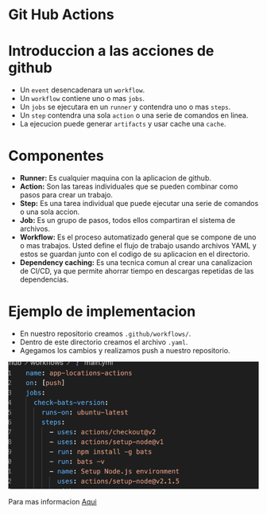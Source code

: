 # Git Hub Actions

# Introduccion a las acciones de github
* Un `event` desencadenara un `workflow`.
* Un `workflow` contiene uno o mas `jobs`.
* Un `jobs` se ejecutara en un `runner` y contendra uno o mas `steps`.
* Un `step` contendra una sola `action` o una serie de comandos en linea.
* La ejecucion puede generar `artifacts` y usar cache una `cache`.

# Componentes
* **Runner:** Es cualquier maquina con la aplicacion de github.
* **Action:** Son las tareas individuales que se pueden combinar como pasos para crear un trabajo.
* **Step:** Es una tarea individual que puede ejecutar una serie de comandos o una sola accion.
* **Job:** Es un grupo de pasos, todos ellos compartiran el sistema de archivos.
* **Workflow:** Es el proceso automatizado general que se compone de uno o mas trabajos. Usted define el flujo de trabajo usando archivos YAML y estos se guardan junto con el codigo de su aplicacion en el directorio.
* **Dependency caching:** Es una tecnica comun al crear una canalizacion de CI/CD, ya que permite ahorrar tiempo en descargas repetidas de las dependencias. 

# Ejemplo de implementacion
* En nuestro repositorio creamos `.github/workflows/`.
* Dentro de este directorio creamos el archivo `.yaml`.
* Agegamos los cambios y realizamos push a nuestro repositorio.

![Ejemplo de YML github actions](./resources/github-actions.png)

Para mas informacion [Aqui](https://docs.github.com/en/actions/learn-github-actions/introduction-to-github-actions)
